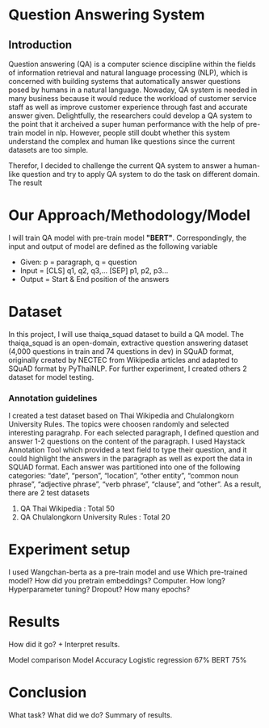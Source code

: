 # Question Answering System
## Introduction
Question answering (QA) is a computer science discipline within the fields of information retrieval and natural language processing (NLP), which is concerned with building systems that automatically answer questions posed by humans in a natural language. Nowaday, QA system is needed in many business because it would reduce the workload of customer service staff as well as improve customer experience through fast and accurate answer given. Delightfully, the researchers could develop a QA system to the point that it archeived a super human performance with the help of pre-train model in nlp. However, people still doubt whether this system understand the complex and human like questions since the current datasets are too simple. 

Therefor, I decided to challenge the current QA system to answer a human-like question and try to apply QA system to do the task on different domain. 
The result

# Our Approach/Methodology/Model
I will train QA model with pre-train model **"BERT"**. Correspondingly, the input and output of model are defined as the following variable

- Given: p = paragraph, q = question
- Input = [CLS] q1, q2, q3,... [SEP] p1, p2, p3...
- Output = Start & End position of the answers


# Dataset
In this project, I will use thaiqa_squad dataset to build a QA model. The thaiqa_squad is an open-domain, extractive question answering dataset (4,000 questions in train and 74 questions in dev) in SQuAD format, originally created by NECTEC from Wikipedia articles and adapted to SQuAD format by PyThaiNLP. For further experiment, I created others 2 dataset for model testing.
### Annotation guidelines
I created a test dataset based on Thai Wikipedia and Chulalongkorn University Rules. The topics were choosen randomly and selected interesting paragrahp. For each selected paragraph, I defined question and answer 1-2 questions on the content of the paragraph. I used Haystack Annotation Tool which provided a text field to type their question, and it could highlight the answers in the paragraph as well as export the data in SQUAD format. Each answer was partitioned into one of the following categories: “date”, “person”, “location”, “other entity”, “common noun phrase”, “adjective phrase”, “verb phrase”, “clause”, and “other”.
As a result, there are 2 test datasets
  1. QA Thai Wikipedia : Total 50 
  2. QA Chulalongkorn University Rules : Total 20 
  

# Experiment setup
I used Wangchan-berta as a pre-train model and use 
Which pre-trained model? How did you pretrain embeddings?
Computer. How long?
Hyperparameter tuning? Dropout? How many epochs?

# Results
How did it go? + Interpret results.

Model comparison
Model	Accuracy
Logistic regression	67%
BERT	75%

# Conclusion
What task? What did we do?
Summary of results.
